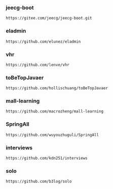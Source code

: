### jeecg-boot

```
https://gitee.com/jeecg/jeecg-boot.git
```

### eladmin

```
https://github.com/elunez/eladmin 
```



### vhr

```
https://github.com/lenve/vhr
```

### toBeTopJavaer

```
https://github.com/hollischuang/toBeTopJavaer
```

### mall-learning

```
https://github.com/macrozheng/mall-learning
```

### SpringAll

```
https://github.com/wuyouzhuguli/SpringAll
```

### interviews

```
https://github.com/kdn251/interviews
```

### solo

```
https://github.com/b3log/solo
```


